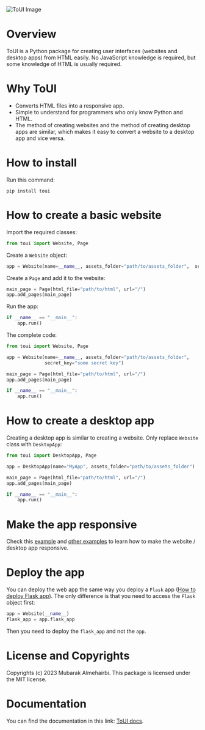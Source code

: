 ![ToUI Image](images/logo.png)

# Overview
ToUI is a Python package for creating user interfaces (websites and desktop apps)
from HTML easily. No JavaScript knowledge is required, but some knowledge of HTML
is usually required.

# Why ToUI
- Converts HTML files into a responsive app.
- Simple to understand for programmers who only know Python and HTML.
- The method of creating websites and the method of creating desktop apps are similar, which makes it easy to convert a website to a desktop app and vice versa.

# How to install
Run this command:
```shell
pip install toui
```

# How to create a basic website
Import the required classes:
```python
from toui import Website, Page
```
Create a `Website` object:
```python
app = Website(name=__name__, assets_folder="path/to/assets_folder",  secret_key="some secret key")
```
Create a `Page` and add it to the website:
```python
main_page = Page(html_file="path/to/html", url="/")
app.add_pages(main_page)
```
Run the app:
```python
if __name__ == "__main__":
    app.run()
```
The complete code:
```python
from toui import Website, Page

app = Website(name=__name__, assets_folder="path/to/assets_folder", 
              secret_key="some secret key")

main_page = Page(html_file="path/to/html", url="/")
app.add_pages(main_page)

if __name__ == "__main__":
    app.run()
```

# How to create a desktop app
Creating a desktop app is similar to creating a website. Only replace `Website` class with
`DesktopApp`:
```python
from toui import DesktopApp, Page

app = DesktopApp(name="MyApp", assets_folder="path/to/assets_folder")

main_page = Page(html_file="path/to/html", url="/")
app.add_pages(main_page)

if __name__ == "__main__":
    app.run()
```

# Make the app responsive
Check this [example](https://toui.readthedocs.io/en/latest/Examples.example_1_simple_website.html)
and [other examples](https://toui.readthedocs.io/en/latest/Examples.html) to learn how
to make the website / desktop app responsive.

# Deploy the app
You can deploy the web app the same way you deploy a `Flask` app ([How to deploy Flask app](https://flask.palletsprojects.com/deploying/)).
The only difference is that you need to access the `Flask` object first:
```python
app = Website(__name__)
flask_app = app.flask_app
```
Then you need to deploy the `flask_app` and not the `app`.

# License and Copyrights
Copyrights (c) 2023 Mubarak Almehairbi.
This package is licensed under the MIT license.

# Documentation
You can find the documentation in this link: [ToUI docs](https://toui.readthedocs.io).
